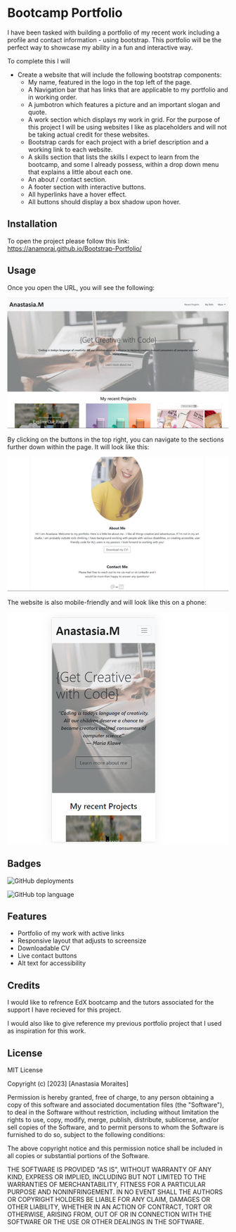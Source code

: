 # Bootcamp Portfolio

I have been tasked with building a portfolio of my recent work including a profile and contact information - using bootstrap. This portfolio will be the perfect way to showcase my ability in a fun and interactive way.  

To complete this I will
*  Create a website that will include the following bootstrap components:
    - My name, featured in the logo in the top left of the page.
    - A Navigation bar that has links that are applicable to my portfolio and in working order.
    - A jumbotron which features a picture and an important slogan and quote. 
    - A work section which displays my work in grid. For the purpose of this project I will be using websites I like as placeholders and will not be taking actual credit for these websites.
    - Bootstrap cards for each project with a brief description and a working link to each website.
    - A skills section that lists the skills I expect to learn from the bootcamp, and some I already possess, within a drop down menu that explains a little about each one.
    - An about / contact section.
    - A footer section with interactive buttons.
    - All hyperlinks have a hover effect.
    - All buttons should display a box shadow upon hover.

## Installation

To open the project please follow this link: https://anamorai.github.io/Bootstrap-Portfolio/

## Usage 

Once you open the URL, you will see the following:

![This is the first thing you will see after opening the website](images/web1.png)


By clicking on the buttons in the top right, you can navigate to the sections further down within the page. 
It will look like this: 

![If you scroll down, it will look like this](images/web2.png)

The website is also mobile-friendly and will look like this on a phone:

![This is the first thing you will see after opening the website](images/web3.png)


## Badges

![GitHub deployments](https://img.shields.io/github/deployments/anamorai/portfolio-anastasiam/github-pages)


![GitHub top language](https://img.shields.io/github/languages/top/anamorai/portfolio-anastasiam)


## Features

- Portfolio of my work with active links
- Responsive layout that adjusts to screensize
- Downloadable CV
- Live contact buttons
- Alt text for accessibility

## Credits

I would like to refrence EdX bootcamp and the tutors associated for the support I have recieved for this project. 

I would also like to give reference my previous portfolio project that I used as inspiration for this work. 

## License

MIT License

Copyright (c) [2023] [Anastasia Moraites]

Permission is hereby granted, free of charge, to any person obtaining a copy
of this software and associated documentation files (the "Software"), to deal
in the Software without restriction, including without limitation the rights
to use, copy, modify, merge, publish, distribute, sublicense, and/or sell
copies of the Software, and to permit persons to whom the Software is
furnished to do so, subject to the following conditions:

The above copyright notice and this permission notice shall be included in all
copies or substantial portions of the Software.

THE SOFTWARE IS PROVIDED "AS IS", WITHOUT WARRANTY OF ANY KIND, EXPRESS OR
IMPLIED, INCLUDING BUT NOT LIMITED TO THE WARRANTIES OF MERCHANTABILITY,
FITNESS FOR A PARTICULAR PURPOSE AND NONINFRINGEMENT. IN NO EVENT SHALL THE
AUTHORS OR COPYRIGHT HOLDERS BE LIABLE FOR ANY CLAIM, DAMAGES OR OTHER
LIABILITY, WHETHER IN AN ACTION OF CONTRACT, TORT OR OTHERWISE, ARISING FROM,
OUT OF OR IN CONNECTION WITH THE SOFTWARE OR THE USE OR OTHER DEALINGS IN THE
SOFTWARE.
